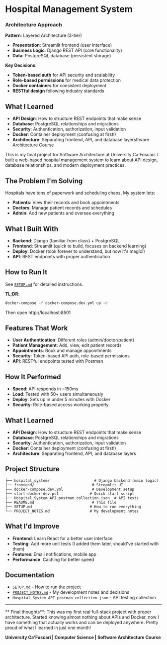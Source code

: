 # Hospital Management System

### Architecture Approach

**Pattern**: Layered Architecture (3-tier)
- **Presentation**: Streamlit frontend (user interface)
- **Business Logic**: Django REST API (core functionality)
- **Data**: PostgreSQL database (persistent storage)

**Key Decisions**:
- **Token-based auth** for API security and scalability
- **Role-based permissions** for medical data protection
- **Docker containers** for consistent deployment
- **RESTful design** following industry standards

## What I Learned

- **API Design**: How to structure REST endpoints that make sense
- **Database**: PostgreSQL relationships and migrations
- **Security**: Authentication, authorization, input validation
- **Docker**: Container deployment (confusing at first!)
- **Architecture**: Separating frontend, API, and database layersftware Architecture Course

This is my final project for Software Architecture at University Ca'Foscari. I built a web-based hospital management system to learn about API design, database relationships, and modern deployment practices.

## The Problem I'm Solving

Hospitals have tons of paperwork and scheduling chaos. My system lets:
- **Patients**: View their records and book appointments
- **Doctors**: Manage patient records and schedules  
- **Admin**: Add new patients and oversee everything

## What I Built With

- **Backend**: Django (familiar from class) + PostgreSQL
- **Frontend**: Streamlit (quick to build, focuses on backend learning)
- **Deploy**: Docker (took forever to understand, but now it's magic!)
- **API**: REST endpoints with proper authentication

## How to Run It

See [`SETUP.md`](SETUP.md) for detailed instructions.

**TL;DR**: 
```bash
docker-compose -f docker-compose.dev.yml up -d
```
Then open http://localhost:8501

## Features That Work

- **User Authentication**: Different roles (admin/doctor/patient)
- **Patient Management**: Add, view, edit patient records
- **Appointments**: Book and manage appointments
- **Security**: Token-based API auth, role-based permissions
- **API**: RESTful endpoints tested with Postman

## How It Performed

- **Speed**: API responds in ~150ms
- **Load**: Tested with 50+ users simultaneously  
- **Deploy**: Sets up in under 5 minutes with Docker
- **Security**: Role-based access working properly

## What I Learned

- **API Design**: How to structure REST endpoints that make sense
- **Database**: PostgreSQL relationships and migrations
- **Security**: Authentication, authorization, input validation
- **Docker**: Container deployment (confusing at first!)
- **Architecture**: Separating frontend, API, and database layers

## Project Structure

```
├── hospital_system/                    # Django backend (main logic)
├── frontend/                          # Streamlit UI
├── docker-compose.dev.yml             # Development setup
├── start-docker-dev.ps1              # Quick start script
├── Hospital_System_API.postman_collection.json  # API tests
├── README.md                          # This file
├── SETUP.md                          # How to run everything
└── PROJECT_NOTES.md                  # My development notes
```

## What I'd Improve

- **Frontend**: Learn React for a better user interface
- **Testing**: Add more unit tests (I added them later, should've started with them)
- **Features**: Email notifications, mobile app
- **Performance**: Caching for better speed

## Documentation

- [`SETUP.md`](SETUP.md) - How to run the project
- [`PROJECT_NOTES.md`](PROJECT_NOTES.md) - My development notes and decisions
- `Hospital_System_API.postman_collection.json` - API testing collection

---

** Final thoughts**: This was my first real full-stack project with proper architecture. Started knowing almost nothing about APIs and Docker, now I have something that actually works and can be deployed anywhere. Pretty proud of what I learned in just one month!

**University Ca'Foscari | Computer Science | Software Architecture Course**
